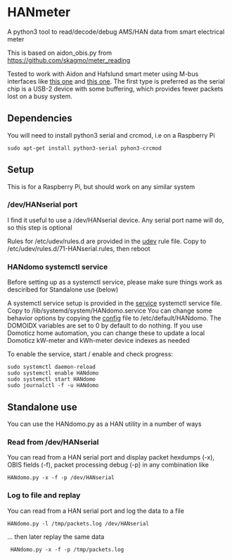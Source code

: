 # HANmeter
A python3 tool to read/decode/debug AMS/HAN data from smart electrical meter

This is based on aidon_obis.py from https://github.com/skagmo/meter_reading

Tested to work with Aidon and Hafslund smart meter using M-bus interfaces like 
[this one](https://www.aliexpress.com/item/32894249052.html) and 
[this one](https://www.aliexpress.com/item/32751482255.html). The first type is preferred as the serial chip is a USB-2 device with some buffering, which provides fewer packets lost on a busy system.

## Dependencies

You will need to install python3 serial and crcmod, i.e on a Raspberry Pi

    sudo apt-get install python3-serial pyhon3-crcmod

## Setup 

This is for a Raspberry Pi, but should work on any similar system

### /dev/HANserial port

I find it useful to use a /dev/HANserial device. Any serial port name will do, so this step is optional

Rules for /etc/udev/rules.d are provided in the [udev](./udev/71-HANserial.rules) rule file. Copy to /etc/udev/rules.d/71-HANserial.rules, then reboot

### HANdomo systemctl service

Before setting up as a systemctl service, please make sure things work as desciribed for Standalone use (below)

A systemctl service setup is provided in the [service](./service/HANdomo.service) systemctl service file. Copy to /lib/systemd/system/HANdomo.service
You can change some behavior options by copying the [config](./config/HANdomo) file to /etc/default/HANdomo. The DOMOIDX variables are set to 0 by default to do nothing. If you use Domoticz home automation, you can change these to update a local Domoticz kW-meter and kWh-meter device indexes as needed

To enable the service, start / enable and check progress:

    sudo systemctl daemon-reload
    sudo systemctl enable HANdomo
    sudo systemctl start HANdomo
    sudo journalctl -f -u HANdomo
	
## Standalone use

You can use the HANdomo.py as a HAN utility in a number of ways 

### Read from /dev/HANserial 

You can read from a HAN serial port and display packet hexdumps (-x), OBIS fields (-f), packet processing debug (-p) in any combination like 

    HANdomo.py -x -f -p /dev/HANserial


### Log to file and replay 

You can read from a HAN serial port and log the data to a file 

    HANdomo.py -l /tmp/packets.log /dev/HANserial

... then later replay the same data

     HANdomo.py -x -f -p /tmp/packets.log

